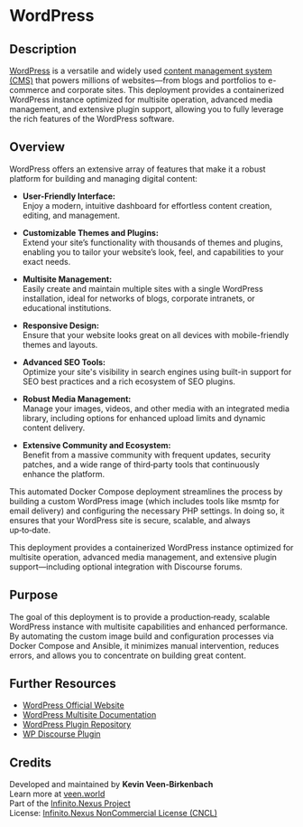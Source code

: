 # WordPress

## Description

[WordPress](https://en.wordpress.org/) is a versatile and widely used [content management system (CMS)](https://en.wikipedia.org/wiki/Content_management_system) that powers millions of websites—from blogs and portfolios to e-commerce and corporate sites. This deployment provides a containerized WordPress instance optimized for multisite operation, advanced media management, and extensive plugin support, allowing you to fully leverage the rich features of the WordPress software.

## Overview

WordPress offers an extensive array of features that make it a robust platform for building and managing digital content:

- **User-Friendly Interface:**  
  Enjoy a modern, intuitive dashboard for effortless content creation, editing, and management.

- **Customizable Themes and Plugins:**  
  Extend your site’s functionality with thousands of themes and plugins, enabling you to tailor your website’s look, feel, and capabilities to your exact needs.

- **Multisite Management:**  
  Easily create and maintain multiple sites with a single WordPress installation, ideal for networks of blogs, corporate intranets, or educational institutions.

- **Responsive Design:**  
  Ensure that your website looks great on all devices with mobile-friendly themes and layouts.

- **Advanced SEO Tools:**  
  Optimize your site's visibility in search engines using built-in support for SEO best practices and a rich ecosystem of SEO plugins.

- **Robust Media Management:**  
  Manage your images, videos, and other media with an integrated media library, including options for enhanced upload limits and dynamic content delivery.

- **Extensive Community and Ecosystem:**  
  Benefit from a massive community with frequent updates, security patches, and a wide range of third‑party tools that continuously enhance the platform.

This automated Docker Compose deployment streamlines the process by building a custom WordPress image (which includes tools like msmtp for email delivery) and configuring the necessary PHP settings. In doing so, it ensures that your WordPress site is secure, scalable, and always up‑to‑date.

This deployment provides a containerized WordPress instance optimized for multisite operation, advanced media management, and extensive plugin support—including optional integration with Discourse forums.

## Purpose

The goal of this deployment is to provide a production‑ready, scalable WordPress instance with multisite capabilities and enhanced performance. By automating the custom image build and configuration processes via Docker Compose and Ansible, it minimizes manual intervention, reduces errors, and allows you to concentrate on building great content.

## Further Resources

- [WordPress Official Website](https://wordpress.org/)
- [WordPress Multisite Documentation](https://wordpress.org/support/article/create-a-network/)
- [WordPress Plugin Repository](https://wordpress.org/plugins/)
- [WP Discourse Plugin](https://wordpress.org/plugins/wp-discourse/)  

## Credits

Developed and maintained by **Kevin Veen‑Birkenbach**  
Learn more at [veen.world](https://veen.world)  
Part of the [Infinito.Nexus Project](https://s.infinito.nexus/code)  
License: [Infinito.Nexus NonCommercial License (CNCL)](https://s.infinito.nexus/license)